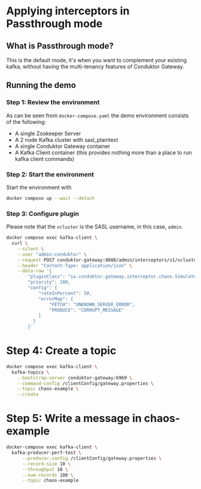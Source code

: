 # Applying interceptors in Passthrough mode

## What is Passthrough mode?

This is the default mode, it's when you want to complement your existing kafka, without having the multi-tenancy features of Conduktor Gateway.

## Running the demo

### Step 1: Review the environment

As can be seen from `docker-compose.yaml` the demo environment consists of the following:

* A single Zookeeper Server
* A 2 node Kafka cluster with sasl_plaintext
* A single Conduktor Gateway container
* A Kafka Client container (this provides nothing more than a place to run kafka client commands)

### Step 2: Start the environment

Start the environment with

```bash
docker compose up --wait --detach
```

### Step 3: Configure plugin

Please note that the `vcluster` is the SASL username, in this case, `admin`.

```bash
docker compose exec kafka-client \
  curl \
    --silent \
    --user "admin:conduktor" \
    --request POST conduktor-gateway:8888/admin/interceptors/v1/vcluster/admin/interceptor/broken-plugin \
    --header "Content-Type: application/json" \
    --data-raw '{
        "pluginClass": "io.conduktor.gateway.interceptor.chaos.SimulateBrokenBrokersPlugin",
        "priority": 100,
        "config": {
            "rateInPercent": 50,
            "errorMap": {
                "FETCH": "UNKNOWN_SERVER_ERROR",
                "PRODUCE": "CORRUPT_MESSAGE"
            }
          }
        }'
```

# Step 4: Create a topic

```bash
docker compose exec kafka-client \
  kafka-topics \
    --bootstrap-server conduktor-gateway:6969 \
    --command-config /clientConfig/gateway.properties \
    --topic chaos-example \
    --create  
```

# Step 5: Write a message in chaos-example

```bash
docker-compose exec kafka-client \
  kafka-producer-perf-test \
      --producer.config /clientConfig/gateway.properties \
      --record-size 10 \
      --throughput 10 \
      --num-records 100 \
      --topic chaos-example
```


